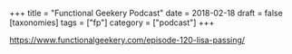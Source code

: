 +++
title = "Functional Geekery Podcast"
date = 2018-02-18
draft = false
[taxonomies]
tags = ["fp"]
category = ["podcast"]
+++

https://www.functionalgeekery.com/episode-120-lisa-passing/
